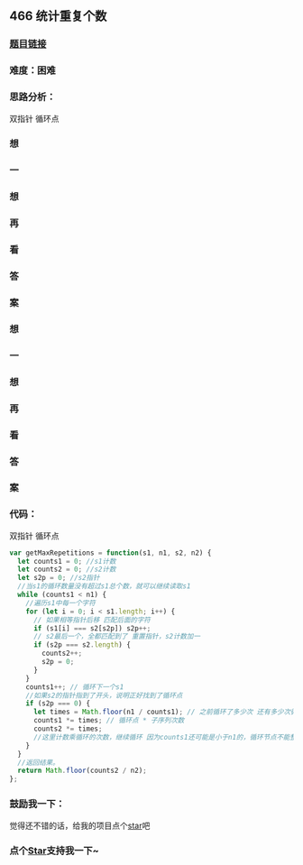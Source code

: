 ## 466 统计重复个数

### [题目链接](https://leetcode-cn.com/problems/count-the-repetitions/)

### 难度：困难

### 思路分析：

双指针 循环点

### 想

### 一

### 想

### 再

### 看

### 答

### 案

### 想

### 一

### 想

### 再

### 看

### 答

### 案

### 代码：

双指针 循环点

```js
var getMaxRepetitions = function(s1, n1, s2, n2) {
  let counts1 = 0; //s1计数
  let counts2 = 0; //s2计数
  let s2p = 0; //s2指针
  //当s1的循环数量没有超过s1总个数，就可以继续读取s1
  while (counts1 < n1) {
    //遍历s1中每一个字符
    for (let i = 0; i < s1.length; i++) {
      // 如果相等指针后移 匹配后面的字符
      if (s1[i] === s2[s2p]) s2p++;
      // s2最后一个，全都匹配到了 重置指针，s2计数加一
      if (s2p === s2.length) {
        counts2++;
        s2p = 0;
      }
    }
    counts1++; // 循环下一个s1
    //如果s2的指针指到了开头，说明正好找到了循环点
    if (s2p === 0) {
      let times = Math.floor(n1 / counts1); // 之前循环了多少次 还有多少次循环点
      counts1 *= times; // 循环点 * 子序列次数
      counts2 *= times;
      //这里计数乘循环的次数，继续循环 因为counts1还可能是小于n1的，循环节点不能整除
    }
  }
  //返回结果。
  return Math.floor(counts2 / n2);
};
```

### 鼓励我一下：

觉得还不错的话，给我的项目点个[star](https://github.com/OBKoro1/Brush_algorithm)吧
<!-- 特殊字符串：用于修改/删除markdown的结尾提示语-OBKoro1 -->
### 点个[Star](https://github.com/OBKoro1/Brush_algorithm)支持我一下~

